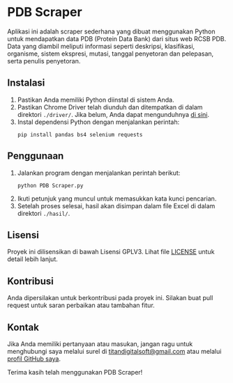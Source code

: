 
# PDB Scraper


Aplikasi ini adalah scraper sederhana yang dibuat menggunakan Python untuk mendapatkan data PDB (Protein Data Bank) dari situs web RCSB PDB. Data yang diambil meliputi informasi seperti deskripsi, klasifikasi, organisme, sistem ekspresi, mutasi, tanggal penyetoran dan pelepasan, serta penulis penyetoran.

## Instalasi

1. Pastikan Anda memiliki Python diinstal di sistem Anda.
2. Pastikan Chrome Driver telah diunduh dan ditempatkan di dalam direktori `./driver/`. Jika belum, Anda dapat mengunduhnya [di sini](https://chromedriver.chromium.org/downloads).
3. Instal dependensi Python dengan menjalankan perintah:
   ```
   pip install pandas bs4 selenium requests
   ```

## Penggunaan

1. Jalankan program dengan menjalankan perintah berikut:
   ```
   python PDB Scraper.py
   ```
2. Ikuti petunjuk yang muncul untuk memasukkan kata kunci pencarian.
3. Setelah proses selesai, hasil akan disimpan dalam file Excel di dalam direktori `./hasil/`.

## Lisensi

Proyek ini dilisensikan di bawah Lisensi GPLV3. Lihat file [LICENSE](LICENSE) untuk detail lebih lanjut.

## Kontribusi

Anda dipersilakan untuk berkontribusi pada proyek ini. Silakan buat pull request untuk saran perbaikan atau tambahan fitur.

## Kontak

Jika Anda memiliki pertanyaan atau masukan, jangan ragu untuk menghubungi saya melalui surel di [titandigitalsoft@gmail.com](mailto:titandigitalsoft@gmail.com) atau melalui [profil GitHub saya](https://github.com/Arifmaulanaazis).

Terima kasih telah menggunakan PDB Scraper!
